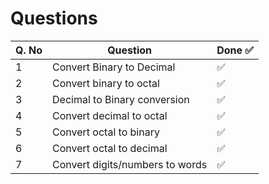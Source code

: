 # Questions

| Q. No | Question                        | Done ✅ |
| ----- | ------------------------------- | ------ |
| 1     | Convert Binary to Decimal       | ✅      |
| 2     | Convert binary to octal         | ✅      |
| 3     | Decimal to Binary conversion    | ✅      |
| 4     | Convert decimal to octal        | ✅      |
| 5     | Convert octal to binary         | ✅      |
| 6     | Convert octal to decimal        | ✅      |
| 7     | Convert digits/numbers to words | ✅      |
